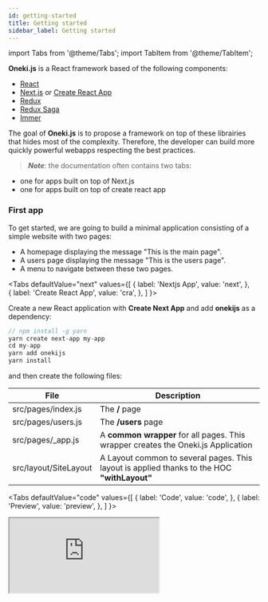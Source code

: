 ```yaml
---
id: getting-started
title: Getting started
sidebar_label: Getting started
---
```

import Tabs from '@theme/Tabs';
import TabItem from '@theme/TabItem';

**Oneki.js** is a React framework based of the following components: 
* [React](https://reactjs.org/)
* [Next.js](https://reacttraining.com/react-router/) or [Create React App](https://create-react-app.dev/)
* [Redux](https://redux.js.org/)
* [Redux Saga](https://redux-saga.js.org/) 
* [Immer](https://immerjs.github.io/immer/docs/introduction) 

The goal of **Oneki.js** is to propose a framework on top of these librairies that hides most of the complexity.
Therefore, the developer can build more quickly powerful webapps respecting the best practices.

> ***Note***: the documentation often contains two tabs: 
- one for apps built on top of Next.js
- one for apps built on top of create react app

### First app
To get started, we are going to build a minimal application consisting of a simple website with two pages:
- A homepage displaying the message "This is the main page".
- A users page displaying the message "This is the users page".
- A menu to navigate between these two pages.

<Tabs
  defaultValue="next"
  values={[
    { label: 'Nextjs App', value: 'next', },      
    { label: 'Create React App', value: 'cra', },
  ]
}>
<TabItem value="next">

Create a new React application with <b>Create Next App</b> and add <b>onekijs</b> as a dependency:

```javascript
// npm install -g yarn
yarn create next-app my-app
cd my-app
yarn add onekijs
yarn install
```
and then create the following files:

| File | Description |
| ---  | ----------- |
| src/pages/index.js | The **/** page |
| src/pages/users.js | The **/users** page |
| src/pages/_app.js | A **common wrapper** for all pages. This wrapper creates the Oneki.js Application |
| src/layout/SiteLayout | A Layout common to several pages. This layout is applied thanks to the HOC **"withLayout"** |

<!-- Copy and Paste Me -->
<Tabs
  defaultValue="code"
  values={[
    { label: 'Code', value: 'code', },
    { label: 'Preview', value: 'preview', },
  ]
}>
<TabItem value="code">
  <iframe
    src="https://codesandbox.io/embed/github/oneki/onekijs-example/tree/master/next/hello-world?fontsize=14&hidenavigation=1&theme=dark&view=editor"
    style={{width:'100%', height:'600px', border:0, bordeRadius: '4px', overflow:'hidden'}}
    title="onekijs-basic-app"
    allow="geolocation; microphone; camera; midi; vr; accelerometer; gyroscope; payment; ambient-light-sensor; encrypted-media; usb"
    sandbox="allow-modals allow-forms allow-popups allow-scripts allow-same-origin" />
</TabItem>
<TabItem value="preview">
  <iframe
    src="https://codesandbox.io/embed/github/oneki/onekijs-example/tree/master/next/hello-world?fontsize=14&hidenavigation=1&theme=dark&view=preview"
    style={{width:'100%', height:'600px', border:0, bordeRadius: '4px', overflow:'hidden'}}
    title="onekijs-basic-app"
    allow="geolocation; microphone; camera; midi; vr; accelerometer; gyroscope; payment; ambient-light-sensor; encrypted-media; usb"
    sandbox="allow-modals allow-forms allow-popups allow-scripts allow-same-origin" />
</TabItem>
</Tabs>

Via a command line enter:
```
yarn dev
```
to start a livereload webserver. <br/>
The website is available on http://localhost:3000<br/>
Any modification done on the source code will refresh the page to take into account the change.

Please note that the ***NextApp*** component configures automatically a ***Redux store***<br/>
if you want to provide your own redux store, you can pass it as a prop to ***App***

### Build
To build the application, enter:
```
yarn build
```
The result of the build is available in the folder **.next**. Check the documentation of Next.js for more information concerning the build / deploy possiblities

</TabItem>
<TabItem value="cra">
Create a new React application with <b><a href="https://create-react-app.dev/">Create React App</a></b> and add <b>onekijs</b> as a dependency:

```javascript
// npm install -g yarn
yarn create react-app my-app
cd my-app
yarn add onekijs
yarn install
```

and then replace the content of ***index.js*** with the following code:
<Tabs
  defaultValue="code"
  values={[
    { label: 'Code', value: 'code', },
    { label: 'Preview', value: 'preview', }, 
  ]
}>
<TabItem value="code">
  <iframe
    src="https://codesandbox.io/embed/onekijs-basic-app-pqyr9?fontsize=14&hidenavigation=1&theme=dark&view=editor"
    style={{width:'100%', height:'600px', border:0, bordeRadius: '4px', overflow:'hidden'}}
    title="onekijs-basic-app"
    allow="geolocation; microphone; camera; midi; vr; accelerometer; gyroscope; payment; ambient-light-sensor; encrypted-media; usb"
    sandbox="allow-modals allow-forms allow-popups allow-scripts allow-same-origin" />
</TabItem>
<TabItem value="preview">
  <iframe
    src="https://codesandbox.io/embed/onekijs-basic-app-pqyr9?fontsize=14&hidenavigation=1&theme=dark&view=preview"
    style={{width:'100%', height:'600px', border:0, bordeRadius: '4px', overflow:'hidden'}}
    title="onekijs-basic-app"
    allow="geolocation; microphone; camera; midi; vr; accelerometer; gyroscope; payment; ambient-light-sensor; encrypted-media; usb"
    sandbox="allow-modals allow-forms allow-popups allow-scripts allow-same-origin" />
</TabItem>
</Tabs>

Via a command line enter:
```
yarn start
```
to start a livereload webserver. The website is available on http://localhost:3000<br/>
Any modification done on the source code will refresh the page to take into account the change.

Please note that the ***App*** component automatically configures:
<ul>
  <li>a <b>BrowserRouter</b>: if a BrowserRouter is not what you expect, you can configure it via props passed to <b>App</b></li>
  <li>a <b>Redux store</b>: if you want to provide your own redux store, you can pass it as a prop to <b>App</b></li>
</ul>
</TabItem>
</Tabs>